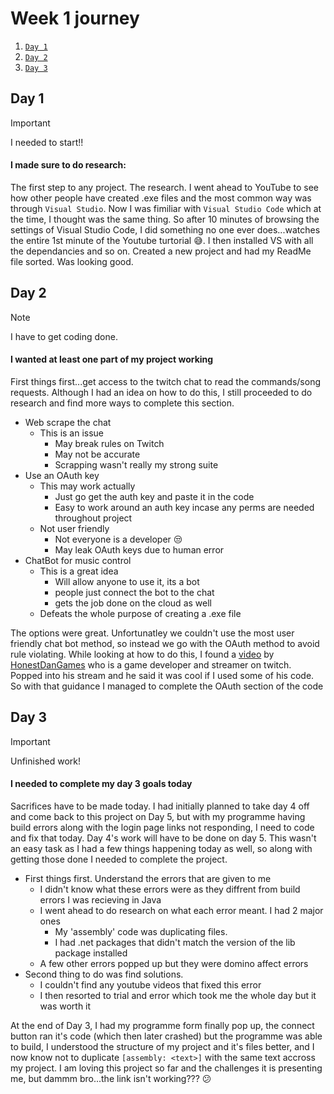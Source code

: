 # Week 1 journey
1. [`Day 1`](#day-1)
2. [`Day 2`](#day-2)
3. [`Day 3`](#day-2)

## Day 1
> [!IMPORTANT]
> I needed to start!!
#### I made sure to do research:
The first step to any project. The research. I went ahead to YouTube to see how other people have created .exe files and the most common way was through `Visual Studio`. Now I was fimiliar with `Visual Studio Code` which at the time, I thought was the same thing. So after 10 minutes of browsing the settings of Visual Studio Code, I did something no one ever does...watches the entire 1st minute of the Youtube turtorial :sweat_smile:. I then installed VS with all the dependancies and so on. Created a new project and had my ReadMe file sorted. Was looking good.

## Day 2
> [!NOTE]
> I have to get coding done.
#### I wanted at least one part of my project working
First things first...get access to the twitch chat to read the commands/song requests. Although I had an idea on how to do this, I still proceeded to do research and find more ways to complete this section.
- Web scrape the chat
  - This is an issue
    - May break rules on Twitch
    - May not be accurate
    - Scrapping wasn't really my strong suite
- Use an OAuth key
  - This may work actually
    - Just go get the auth key and paste it in the code
    - Easy to work around an auth key incase any perms are needed throughout project
  - Not user friendly
    - Not everyone is a developer :unamused:
    - May leak OAuth keys due to human error
- ChatBot for music control
  - This is a great idea
    - Will allow anyone to use it, its a bot
    - people just connect the bot to the chat
    - gets the job done on the cloud as well
  - Defeats the whole purpose of creating a .exe file

The options were great. Unfortunatley we couldn't use the most user friendly chat bot method, so instead we go with the OAuth method to avoid rule violating.
While looking at how to do this, I found a [video](https://www.youtube.com/watch?v=Ufgq6_QhVKw) by [HonestDanGames](https://www.twitch.tv/honestdangames) who is a game developer and streamer on twitch. Popped into his stream and he said it was cool if I used some of his code. So with that guidance I managed to complete the OAuth section of the code

## Day 3
> [!IMPORTANT]
> Unfinished work!
#### I needed to complete my day 3 goals today
Sacrifices have to be made today. I had initially planned to take day 4 off and come back to this project on Day 5, but with my programme having build errors along with the login page links not responding, I need to code and fix that today. Day 4's work will have to be done on day 5. This wasn't an easy task as I had a few things happening today as well, so along with getting those done I needed to complete the project.
- First things first. Understand the errors that are given to me
  - I didn't know what these errors were as they diffrent from build errors I was recieving in Java
  - I went ahead to do research on what each error meant. I had 2 major ones
    - My 'assembly' code was duplicating files.
    - I had .net packages that didn't match the version of the lib package installed
  - A few other errors popped up but they were domino affect errors
- Second thing to do was find solutions.
  - I couldn't find any youtube videos that fixed this error
  - I then resorted to trial and error which took me the whole day but it was worth it

At the end of Day 3, I had my programme form finally pop up, the connect button ran it's code (which then later crashed) but the programme was able to build, I understood the structure of my project and it's files better, and I now know not to duplicate ```[assembly: <text>]``` with the same text accross my project.
I am loving this project so far and the challenges it is presenting me, but dammm bro...the link isn't working??? :confused:
